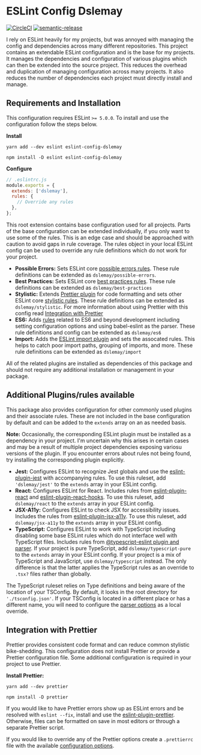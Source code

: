 # ESLint Config Dslemay

[![CircleCI](https://circleci.com/gh/dslemay/eslint-config-dslemay.svg?style=svg)](https://circleci.com/gh/dslemay/eslint-config-dslemay)
[![semantic-release](https://img.shields.io/badge/%20%20%F0%9F%93%A6%F0%9F%9A%80-semantic--release-e10079.svg)](https://github.com/semantic-release/semantic-release)

I rely on ESLint heavily for my projects, but was annoyed with managing the config and dependencies across many different repositories. This project contains an extendable ESLint configuration and is the base for my projects. It manages the dependencies and configuration of various plugins which can then be extended into the source project. This reduces the overhead and duplication of managing configuration across many projects. It also reduces the number of dependencies each project must directly install and manage.

## Requirements and Installation

This configuration requires ESLint `>= 5.0.0`. To install and use the configuration follow the steps below.

**Install**

```shell
yarn add --dev eslint eslint-config-dslemay
```

```shell
npm install -D eslint eslint-config-dslemay
```

**Configure**

```javascript
// .eslintrc.js
module.exports = {
  extends: ['dslemay'],
  rules: {
    // Override any rules
  },
};
```

This root extension contains base configuration used for all projects. Parts of the base configuration can be extended individually, if you only want to use some of the rules. This is an edge case and should be approached with caution to avoid gaps in rule coverage. The rules object in your local ESLint config can be used to override any rule definitions which do not work for your project.

- **Possible Errors:** Sets ESLint core [possible errors rules](https://eslint.org/docs/rules/#possible-errors). These rule definitions can be extended as `dslemay/possible-errors`.
- **Best Practices:** Sets ESLint core [best practices rules](https://eslint.org/docs/rules/#best-practices). These rule definitions can be extended as `dslemay/best-practices`
- **Stylistic:** Extends [Prettier plugin](https://github.com/prettier/eslint-config-prettier) for code formatting and sets other ESLint core [stylistic rules](https://github.com/prettier/eslint-config-prettier). These rule definitions can be extended as `dslemay/stylistic`. For more information about using Prettier with this config read [Integration with Prettier](#integration-with-prettier)
- **ES6:** Adds [rules](https://eslint.org/docs/rules/#ecmascript-6) related to ES6 and beyond development including setting configuration options and using babel-eslint as the parser. These rule definitions and config can be extended as `dslemay/es6`
- **Import:** Adds the [ESLint import plugin](https://github.com/benmosher/eslint-plugin-import) and sets the assocated rules. This helps to catch poor import paths, grouping of imports, and more. These rule definitions can be extended as `dslemay/import`

All of the related plugins are installed as dependencies of this package and should not require any additional installation or management in your package.

## Additional Plugins/rules available

This package also provides configuration for other commonly used plugins and their associate rules. These are not included in the base configuration by default and can be added to the `extends` array on an as needed basis.

**Note:** Occasionally, the corresponding ESLint plugin must be installed as a dependency in your project. I'm uncertain why this arises in certain cases and may be a result of multiple project dependencies exposing variosu versions of the plugin. If you encounter errors about rules not being found, try installing the corresponding plugin explicitly.

- **Jest:** Configures ESLint to recognize Jest globals and use the [eslint-plugin-jest](https://github.com/jest-community/eslint-plugin-jest) with accompanying rules. To use this ruleset, add `'dslemay/jest'` to the `extends` array in your ESLint config.
- **React:** Configures ESLint for React. Includes rules from [eslint-plugin-react](https://github.com/yannickcr/eslint-plugin-react) and [eslint-plugin-react-hooks](https://github.com/facebook/react/tree/master/packages/eslint-plugin-react-hooks). To use this ruleset, add `dslemay/react` to the `extends` array in your ESLint config.
- **JSX-A11y:** Configures ESLint to check JSX for accessibility issues. Includes the rules from [eslint-plugin-jsx-a11y](https://github.com/evcohen/eslint-plugin-jsx-a11y). To use this ruleset, add `dslemay/jsx-a11y` to the `extends` array in your ESLint config.
- **TypeScript:** Configures ESLint to work with TypeScript including disabling some base ESLint rules which do not interface well with TypeScript files. Includes rules from [@typescript-eslint plugin and parser](https://github.com/typescript-eslint/typescript-eslint). If your project is pure TypeScript, add `dslemay/typescript-pure` to the `extends` array in your ESLint config. If your project is a mix of TypeScript and JavaScript, use `dslemay/typescript` instead. The only difference is that the latter applies the TypeScript rules as an override to `.tsx?` files rather than globally.

The TypeScript ruleset relies on Type definitions and being aware of the location of your TSConfig. By default, it looks in the root directory for `'./tsconfig.json'`. If your TSConfig is located in a different place or has a different name, you will need to configure the [parser options](https://github.com/typescript-eslint/typescript-eslint/tree/master/packages/parser#configuration) as a local override.

## Integration with Prettier

Prettier provides consistent code format and can reduce common stylistic bike-shedding. This configuration does not install Prettier or provide a Prettier configuration file. Some additional configuration is required in your project to use Prettier.

**Install Prettier:**

```shell
yarn add --dev prettier
```

```shell
npm install -D prettier
```

If you would like to have Prettier errors show up as ESLint errors and be resolved with `eslint --fix`, install and use the [eslint-plugin-prettier](https://github.com/prettier/eslint-plugin-prettier). Otherwise, files can be formatted on save in most editors or through a separate Prettier script.

If you would like to override any of the Prettier options create a `.prettierrc` file with the available [configuration options](https://prettier.io/docs/en/configuration.html).
